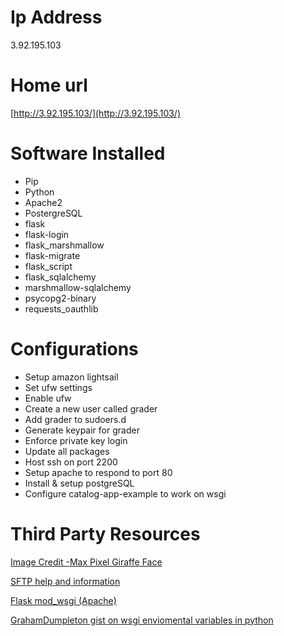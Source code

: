 # Ip Address
3.92.195.103

# Home url
[http://3.92.195.103/](http://3.92.195.103/)

# Software Installed
- Pip
- Python
- Apache2
- PostergreSQL
- flask
- flask-login
- flask_marshmallow
- flask-migrate
- flask_script
- flask_sqlalchemy
- marshmallow-sqlalchemy
- psycopg2-binary
- requests_oauthlib

# Configurations
- Setup amazon lightsail
- Set ufw settings
- Enable ufw
- Create a new user called grader
- Add grader to sudoers.d
- Generate keypair for grader
- Enforce private key login
- Update all packages
- Host ssh on port 2200
- Setup apache to respond to port 80
- Install & setup postgreSQL
- Configure catalog-app-example to work on wsgi

# Third Party Resources
[Image Credit -Max Pixel Giraffe Face](https://www.maxpixel.net/Giraffe-Zoo-Animal-Giraffe-Face-Funny-Animals-Fun-1089477)

[SFTP help and information](https://help.ubuntu.com/community/SSH/TransferFiles)

[Flask mod_wsgi (Apache)](http://flask.pocoo.org/docs/1.0/deploying/mod_wsgi/)

[GrahamDumpleton gist on wsgi enviomental variables in python](https://gist.github.com/GrahamDumpleton/b380652b768e81a7f60c)